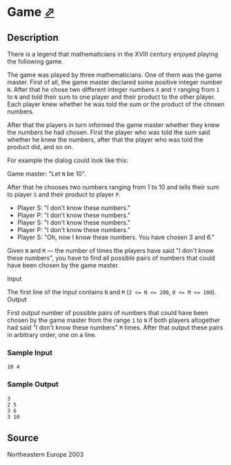 # Game [⬀](http://poj.org/problem?id=1900)

## Description

There is a legend that mathematicians in the XVIII century enjoyed playing the following game.

The game was played by three mathematicians. One of them was the game master. First of all, the game master declared some positive integer number `N`. After that he chose two different integer numbers `X` and `Y` ranging from `1` to `N` and told their sum to one player and their product to the other player. Each player knew whether he was told the sum or the product of the chosen numbers.

After that the players in turn informed the game master whether they knew the numbers he had chosen. First the player who was told the sum said whether he knew the numbers, after that the player who was told the product did, and so on.

For example the dialog could look like this:

Game master: "Let `N` be 10".

After that he chooses two numbers ranging from 1 to 10 and tells their sum to player `S` and their product to player `P`.

- Player S: "I don't know these numbers."
- Player P: "I don't know these numbers."
- Player S: "I don't know these numbers."
- Player P: "I don't know these numbers."
- Player S: "Oh, now I know these numbers. You have chosen 3 and 6."

Given `N` and `M` — the number of times the players have said "I don't know these numbers", you have to find all possible pairs of numbers that could have been chosen by the game master.

Input

The first line of the input contains `N` and `M` (`2 <= N <= 200`, `0 <= M <= 100`).
Output

First output number of possible pairs of numbers that could have been chosen by the game master from the range `1` to `N` if both players altogether had said "I don't know these numbers" `M` times. After that output these pairs in arbitrary order, one on a line.

### Sample Input
```
10 4
```

### Sample Output
```
3
2 5
3 6
3 10
```

## Source

Northeastern Europe 2003
